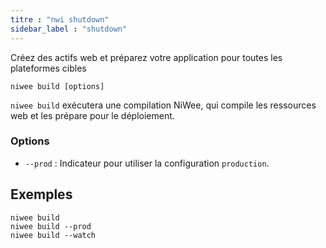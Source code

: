 ```yaml
---
titre : "nwi shutdown"
sidebar_label : "shutdown"
---
```


Créez des actifs web et préparez votre application pour toutes les plateformes cibles

```shell
niwee build [options]
```

`niwee build` exécutera une compilation NiWee, qui compile les ressources web et les prépare pour le déploiement.

### Options

 - `--prod` : Indicateur pour utiliser la configuration `production`.
      

## Exemples

```shell
niwee build
niwee build --prod
niwee build --watch
```
